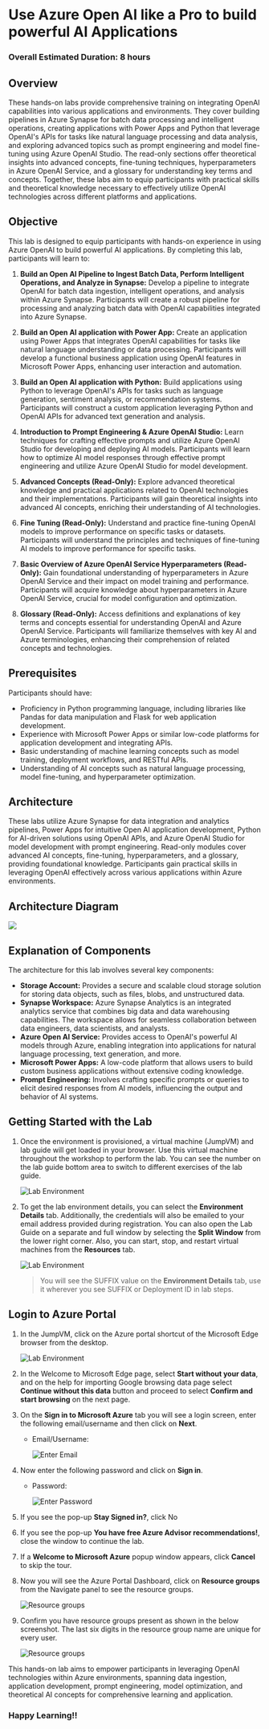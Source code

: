 # Use Azure Open AI like a Pro to build powerful AI Applications

### Overall Estimated Duration: 8 hours

## Overview

These hands-on labs provide comprehensive training on integrating OpenAI capabilities into various applications and environments. They cover building pipelines in Azure Synapse for batch data processing and intelligent operations, creating applications with Power Apps and Python that leverage OpenAI's APIs for tasks like natural language processing and data analysis, and exploring advanced topics such as prompt engineering and model fine-tuning using Azure OpenAI Studio. The read-only sections offer theoretical insights into advanced concepts, fine-tuning techniques, hyperparameters in Azure OpenAI Service, and a glossary for understanding key terms and concepts. Together, these labs aim to equip participants with practical skills and theoretical knowledge necessary to effectively utilize OpenAI technologies across different platforms and applications.


## Objective

This lab is designed to equip participants with hands-on experience in using Azure OpenAI to build powerful AI applications. By completing this lab, participants will learn to:

1. **Build an Open AI Pipeline to Ingest Batch Data, Perform Intelligent Operations, and Analyze in Synapse:** Develop a pipeline to integrate OpenAI for batch data ingestion, intelligent operations, and analysis within Azure Synapse. Participants will create a robust pipeline for processing and analyzing batch data with OpenAI capabilities integrated into Azure Synapse.
   
1. **Build an Open AI application with Power App:** Create an application using Power Apps that integrates OpenAI capabilities for tasks like natural language understanding or data processing. Participants will develop a functional business application using OpenAI features in Microsoft Power Apps, enhancing user interaction and automation.
   
1. **Build an Open AI application with Python:** Build applications using Python to leverage OpenAI's APIs for tasks such as language generation, sentiment analysis, or recommendation systems. Participants will construct a custom application leveraging Python and OpenAI APIs for advanced text generation and analysis.

1. **Introduction to Prompt Engineering & Azure OpenAI Studio:** Learn techniques for crafting effective prompts and utilize Azure OpenAI Studio for developing and deploying AI models. Participants will learn how to optimize AI model responses through effective prompt engineering and utilize Azure OpenAI Studio for model development.

1. **Advanced Concepts (Read-Only):** Explore advanced theoretical knowledge and practical applications related to OpenAI technologies and their implementations. Participants will gain theoretical insights into advanced AI concepts, enriching their understanding of AI technologies.

1. **Fine Tuning (Read-Only):** Understand and practice fine-tuning OpenAI models to improve performance on specific tasks or datasets. Participants will understand the principles and techniques of fine-tuning AI models to improve performance for specific tasks.

1. **Basic Overview of Azure OpenAI Service Hyperparameters (Read-Only):** Gain foundational understanding of hyperparameters in Azure OpenAI Service and their impact on model training and performance. Participants will acquire knowledge about hyperparameters in Azure OpenAI Service, crucial for model configuration and optimization.

1. **Glossary (Read-Only):** Access definitions and explanations of key terms and concepts essential for understanding OpenAI and Azure OpenAI Service. Participants will familiarize themselves with key AI and Azure terminologies, enhancing their comprehension of related concepts and technologies.


## Prerequisites

Participants should have: 

- Proficiency in Python programming language, including libraries like Pandas for data manipulation and Flask for web application development.
- Experience with Microsoft Power Apps or similar low-code platforms for application development and integrating APIs.
- Basic understanding of machine learning concepts such as model training, deployment workflows, and RESTful APIs.
- Understanding of AI concepts such as natural language processing, model fine-tuning, and hyperparameter optimization.

## Architecture

These labs utilize Azure Synapse for data integration and analytics pipelines, Power Apps for intuitive Open AI application development, Python for AI-driven solutions using OpenAI APIs, and Azure OpenAI Studio for model development with prompt engineering. Read-only modules cover advanced AI concepts, fine-tuning, hyperparameters, and a glossary, providing foundational knowledge. Participants gain practical skills in leveraging OpenAI effectively across various applications within Azure environments.

## Architecture Diagram

![](media/arch-diagram.png)

## Explanation of Components

The architecture for this lab involves several key components:

- **Storage Account:** Provides a secure and scalable cloud storage solution for storing data objects, such as files, blobs, and unstructured data.
- **Synapse Workspace:** Azure Synapse Analytics is an integrated analytics service that combines big data and data warehousing capabilities. The workspace allows for seamless collaboration between data engineers, data scientists, and analysts.
- **Azure Open AI Service:** Provides access to OpenAI's powerful AI models through Azure, enabling integration into applications for natural language processing, text generation, and more.
- **Microsoft Power Apps:** A low-code platform that allows users to build custom business applications without extensive coding knowledge.
- **Prompt Engineering:** Involves crafting specific prompts or queries to elicit desired responses from AI models, influencing the output and behavior of AI systems.

## Getting Started with the Lab

1. Once the environment is provisioned, a virtual machine (JumpVM) and lab guide will get loaded in your browser. Use this virtual machine throughout the workshop to perform the lab. You can see the number on the lab guide bottom area to switch to different exercises of the lab guide.

   ![](media/img-1.png "Lab Environment")

1. To get the lab environment details, you can select the **Environment Details** tab. Additionally, the credentials will also be emailed to your email address provided during registration. You can also open the Lab Guide on a separate and full window by selecting the **Split Window** from the lower right corner. Also, you can start, stop, and restart virtual machines from the **Resources** tab.

   ![](media/img-2.png "Lab Environment")
 
    > You will see the SUFFIX value on the **Environment Details** tab, use it wherever you see SUFFIX or Deployment ID in lab steps.

## Login to Azure Portal

1. In the JumpVM, click on the Azure portal shortcut of the Microsoft Edge browser from the desktop.

   ![](media/img-3.png "Lab Environment")

1. In the Welcome to Microsoft Edge page, select **Start without your data**, and on the help for importing Google browsing data page select **Continue without this data** button and proceed to select **Confirm and start browsing** on the next page.
   
1. On the **Sign in to Microsoft Azure** tab you will see a login screen, enter the following email/username and then click on **Next**. 
   * Email/Username: <inject key="AzureAdUserEmail"></inject>
   
     ![](media/image7.png "Enter Email")
     
1. Now enter the following password and click on **Sign in**.
   * Password: <inject key="AzureAdUserPassword"></inject>
   
     ![](media/image8.png "Enter Password")
     
1. If you see the pop-up **Stay Signed in?**, click No

1. If you see the pop-up **You have free Azure Advisor recommendations!**, close the window to continue the lab.

1. If a **Welcome to Microsoft Azure** popup window appears, click **Cancel** to skip the tour.
   
1. Now you will see the Azure Portal Dashboard, click on **Resource groups** from the Navigate panel to see the resource groups.

    ![](media/select-rg.png "Resource groups")
   
1. Confirm you have resource groups present as shown in the below screenshot. The last six digits in the resource group name are unique for every user.

    ![](media/openai-1.png "Resource groups")
   

This hands-on lab aims to empower participants in leveraging OpenAI technologies within Azure environments, spanning data ingestion, application development, prompt engineering, model optimization, and theoretical AI concepts for comprehensive learning and application.

### Happy Learning!!
